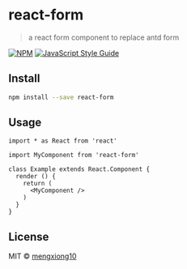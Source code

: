 # react-form

> a react form component to replace antd form

[![NPM](https://img.shields.io/npm/v/react-form.svg)](https://www.npmjs.com/package/react-form) [![JavaScript Style Guide](https://img.shields.io/badge/code_style-standard-brightgreen.svg)](https://standardjs.com)

## Install

```bash
npm install --save react-form
```

## Usage

```tsx
import * as React from 'react'

import MyComponent from 'react-form'

class Example extends React.Component {
  render () {
    return (
      <MyComponent />
    )
  }
}
```

## License

MIT © [mengxiong10](https://github.com/mengxiong10)
